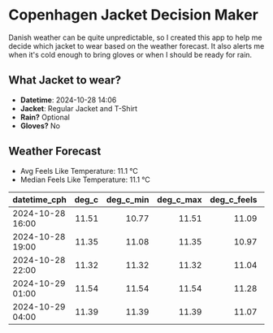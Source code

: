 
# Copenhagen Jacket Decision Maker

Danish weather can be quite unpredictable, so I created this app to help me decide which jacket to wear based on the weather forecast. 
It also alerts me when it's cold enough to bring gloves or when I should be ready for rain.

## What Jacket to wear?

- **Datetime**: 2024-10-28 14:06
- **Jacket**: Regular Jacket and T-Shirt
- **Rain?** Optional
- **Gloves?** No

## Weather Forecast
- Avg Feels Like Temperature: 11.1 °C
- Median Feels Like Temperature: 11.1 °C

| datetime_cph     |   deg_c |   deg_c_min |   deg_c_max |   deg_c_feels | weather   | wind   | rain   |
|:-----------------|--------:|------------:|------------:|--------------:|:----------|:-------|:-------|
| 2024-10-28 16:00 |   11.51 |       10.77 |       11.51 |         11.09 | Clouds    | Low    | None   |
| 2024-10-28 19:00 |   11.35 |       11.08 |       11.35 |         10.97 | Rain      | Low    | Low    |
| 2024-10-28 22:00 |   11.32 |       11.32 |       11.32 |         11.04 | Clouds    | Low    | None   |
| 2024-10-29 01:00 |   11.54 |       11.54 |       11.54 |         11.28 | Clouds    | Low    | None   |
| 2024-10-29 04:00 |   11.39 |       11.39 |       11.39 |         11.07 | Clouds    | Low    | None   |
        